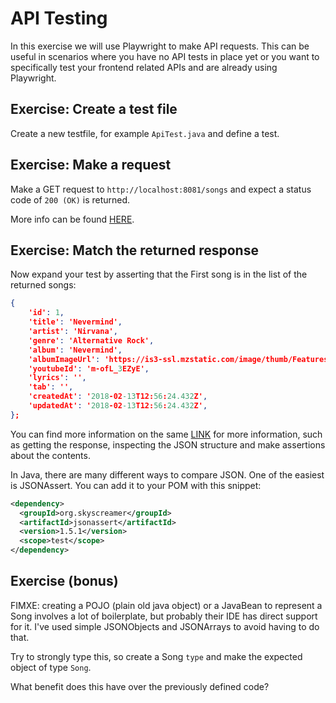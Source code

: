 # API Testing

In this exercise we will use Playwright to make API requests. This can be useful in scenarios where you have no API tests in place yet or you want to specifically test your frontend related APIs and are already using Playwright.

## Exercise: Create a test file

Create a new testfile, for example `ApiTest.java` and define a test.

## Exercise: Make a request

Make a GET request to `http://localhost:8081/songs` and expect a status code of `200 (OK)` is returned.

More info can be found [HERE](https://playwright.dev/java/docs/api-testing).

## Exercise: Match the returned response

Now expand your test by asserting that the First song is in the list of the returned songs:

```json
{
    'id': 1,
    'title': 'Nevermind',
    'artist': 'Nirvana',
    'genre': 'Alternative Rock',
    'album': 'Nevermind',
    'albumImageUrl': 'https://is3-ssl.mzstatic.com/image/thumb/Features/d0/cc/62/dj.nanioukp.jpg/268x0w.jpg',
    'youtubeId': 'm-ofL_3EZyE',
    'lyrics': '',
    'tab': '',
    'createdAt': '2018-02-13T12:56:24.432Z',
    'updatedAt': '2018-02-13T12:56:24.432Z',
};
```

You can find more information on the same [LINK](https://playwright.dev/java/docs/api-testing#write-tests) for more information, such as getting the response, inspecting the JSON structure and make assertions about the contents.

In Java, there are many different ways to compare JSON. One of the easiest is JSONAssert. You can add it to your POM with this snippet:

```xml
<dependency>
  <groupId>org.skyscreamer</groupId>
  <artifactId>jsonassert</artifactId>
  <version>1.5.1</version>
  <scope>test</scope>
</dependency>
```

## Exercise (bonus)

FIMXE: creating a POJO (plain old java object) or a JavaBean to represent a Song involves a lot of boilerplate, but probably their IDE has direct support for it. I've used simple JSONObjects and JSONArrays to avoid having to do that.

Try to strongly type this, so create a Song `type` and make the expected object of type `Song`.

What benefit does this have over the previously defined code?
